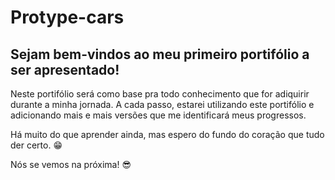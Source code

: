 <h1>Protype-cars</h1>
<h2>Sejam bem-vindos ao meu primeiro portifólio a ser apresentado!</h2>
<p>Neste portifólio será como base pra todo conhecimento que for adiquirir durante a minha jornada. A cada passo, estarei utilizando este portifólio e adicionando mais e mais versões que me identificará meus progressos.</p>
<p>Há muito do que aprender ainda, mas espero do fundo do coração que tudo der certo. 😁</p>

<p>Nós se vemos na próxima! 😎</p>
